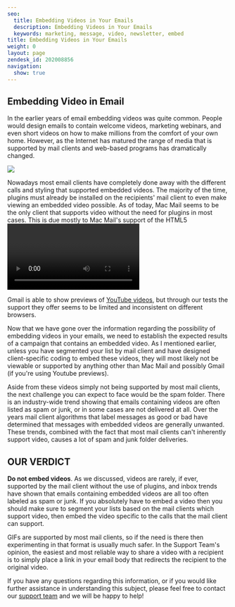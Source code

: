 ```yaml
---
seo:
  title: Embedding Videos in Your Emails
  description: Embedding Videos in Your Emails
  keywords: marketing, message, video, newsletter, embed
title: Embedding Videos in Your Emails
weight: 0
layout: page
zendesk_id: 202008856
navigation:
  show: true
---
```


## Embedding Video in Email

In the earlier years of email embedding videos was quite common. People would design emails to contain welcome videos, marketing webinars, and even short videos on how to make millions from the comfort of your own home. However, as the Internet has matured the range of media that is supported by mail clients and web-based programs has dramatically changed.

![](https://sendgrid.zendesk.com/hc/en-us/article_attachments/200707707/what_year_is_it_.jpg) 

Nowadays most email clients have completely done away with the different calls and styling that supported embedded videos. The majority of the time, plugins must already be installed on the recipients' mail client to even make viewing an embedded video possible. As of today, Mac Mail seems to be the only client that supports video without the need for plugins in most cases. This is due mostly to Mac Mail's support of the HTML5 <video> tag. There is some talk across the Internet that as HTML5 becomes more widely supported we can expect to see a rise in number of mail clients that are able to support embedded videos.

Gmail is able to show previews of [YouTube videos](http://www.campaignmonitor.com/blog/post/3065/using-youtube-previews-to-display-video-in-gmail/), but through our tests the support they offer seems to be limited and inconsistent on different browsers.

Now that we have gone over the information regarding the possibility of embedding videos in your emails, we need to establish the expected results of a campaign that contains an embedded video. As I mentioned earlier, unless you have segmented your list by mail client and have designed client-specific coding to embed these videos, they will most likely not be viewable or supported by anything other than Mac Mail and possibly Gmail (if you're using Youtube previews).

Aside from these videos simply not being supported by most mail clients, the next challenge you can expect to face would be the spam folder. There is an industry-wide trend showing that emails containing videos are often listed as spam or junk, or in some cases are not delivered at all. Over the years mail client algorithms that label messages as good or bad have determined that messages with embedded videos are generally unwanted. These trends, combined with the fact that most mail clients can't inherently support video, causes a lot of spam and junk folder deliveries.

## OUR VERDICT

**Do not embed videos**. As we discussed, videos are rarely, if ever, supported by the mail client without the use of plugins, and inbox trends have shown that emails containing embedded videos are all too often labeled as spam or junk. If you absolutely have to embed a video then you should make sure to segment your lists based on the mail clients which support video, then embed the video specific to the calls that the mail client can support.  

GIFs are supported by most mail clients, so if the need is there then experimenting in that format is usually much safer. In the Support Team's opinion, the easiest and most reliable way to share a video with a recipient is to simply place a link in your email body that redirects the recipient to the original video. 

If you have any questions regarding this information, or if you would like further assistance in understanding this subject, please feel free to contact our [support team](https://sendgrid.zendesk.com/hc/en-us) and we will be happy to help!

 

 

